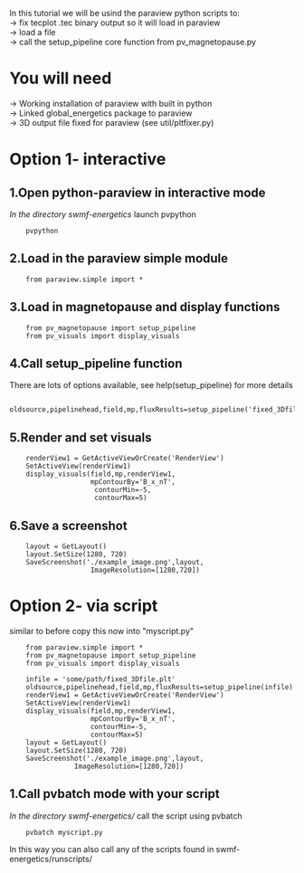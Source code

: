 In this tutorial we will be usind the paraview python scripts to:  
    -> fix tecplot .tec binary output so it will load in paraview  
    -> load a file  
    -> call the setup_pipeline core function from pv_magnetopause.py

You will need
=============
-> Working installation of paraview with built in python  
-> Linked global_energetics package to paraview  
-> 3D output file fixed for paraview (see util/pltfixer.py)

Option 1- interactive
=====================
1.Open python-paraview in interactive mode
------------------------------------------
*In the directory swmf-energetics* launch pvpython
```
    pvpython
```
2.Load in the paraview simple module
------------------------------------
```
    from paraview.simple import *
```
3.Load in magnetopause and display functions
--------------------------------------------
```
    from pv_magnetopause import setup_pipeline
    from pv_visuals import display_visuals
```
4.Call setup_pipeline function
------------------------------
There are lots of options available, see help(setup_pipeline) for more details
```
    oldsource,pipelinehead,field,mp,fluxResults=setup_pipeline('fixed_3Dfile.plt')
```
5.Render and set visuals
------------------------
```
    renderView1 = GetActiveViewOrCreate('RenderView')
    SetActiveView(renderView1)
    display_visuals(field,mp,renderView1,
                    mpContourBy='B_x_nT',
                     contourMin=-5,
                     contourMax=5)
```
6.Save a screenshot
-------------------
```
    layout = GetLayout()
    layout.SetSize(1280, 720)
    SaveScreenshot('./example_image.png',layout,
                    ImageResolution=[1280,720])
```

Option 2- via script
====================
similar to before copy this now into "myscript.py"
```
    from paraview.simple import *
    from pv_magnetopause import setup_pipeline
    from pv_visuals import display_visuals
    
    infile = 'some/path/fixed_3Dfile.plt'
    oldsource,pipelinehead,field,mp,fluxResults=setup_pipeline(infile)
    renderView1 = GetActiveViewOrCreate('RenderView')
    SetActiveView(renderView1)
    display_visuals(field,mp,renderView1,
                    mpContourBy='B_x_nT',
                    contourMin=-5,
                    contourMax=5)
    layout = GetLayout()
    layout.SetSize(1280, 720)
    SaveScreenshot('./example_image.png',layout,
                ImageResolution=[1280,720])
```
1.Call pvbatch mode with your script
------------------------------------
*In the directory swmf-energetics/* call the script using pvbatch
```
    pvbatch myscript.py
```
In this way you can also call any of the scripts found in
swmf-energetics/runscripts/

